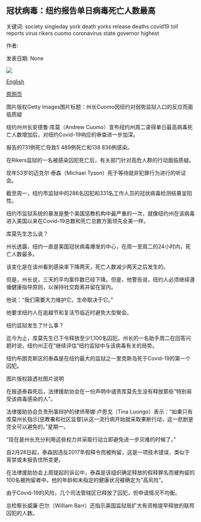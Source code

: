 ## 冠状病毒：纽约报告单日病毒死亡人数最高

关键词: society singleday york death yorks release deaths covid19 toll reports virus rikers cuomo coronavirus state governor highest

作者: 

发表日期: None

![](https://ichef.bbci.co.uk/news/1024/branded_news/3DFC/production/_111686851_gettyimages-1208728765.jpg)

[English](Coronavirus%3A%20New%20York%20reports%20highest%20single-day%20virus%20death%20toll.md)

[原网页](https://www.bbc.com/news/world-us-canada-52205118)

图片版权Getty Images图片标题：州长Cuomo因纽约对弱势监狱人口的反应而面临质疑

纽约州州长安德鲁·库莫（Andrew Cuomo）宣布纽约州周二录得单日最高病毒死亡人数增加后，对纽约Covid-19响应的审查进一步加深。

报告的731例死亡导致5 489例死亡和138 836例感染。

在Rikers监狱的一名被感染囚犯死亡后，有关部门针对高危人群的行动面临质疑。

现年53岁的迈克尔·泰森（Michael Tyson）死于等待就非犯罪行为进行的听证会。

截至周一，纽约市监狱中的286名囚犯和331名工作人员的冠状病毒检测结果呈阳性。

纽约市监狱系统的暴发是整个美国惩教机构中最严重的一次，就像纽约州在该病毒进入美国以来在Covid-19总数和死亡总数方面领先全美一样。

库莫先生怎么说？

州长透露，纽约一直是美国冠状病毒爆发的中心，在周一至周二的24小时内，死亡人数最多。

该变化是在该州看到感染率下降两天，死亡人数减少两天之后发生的。

但是，州长说，三天的平均案件数已经下降。但是，他警告说，纽约人必须继续遵循健康指导原则，以保持社交距离并留在室内。

他说：“我们需要大力维护它。生命取决于它。”

他要求纽约人在逾越节和复活节临近时避免大型聚会。

纽约监狱发生了什么事？

迄今为止，库莫先生已下令释放至少1,100名囚犯。州长的一名助手周二在回答问题时说，纽约州正在“继续评估”纽约监狱中与该病毒有关的局势。

纽约布朗克斯区的泰森是在纽约最大的监狱之一里克斯岛死于Covid-19的第一个囚犯。

图片版权路透社图片说明

在报道泰森死后，法律援助协会在一份声明中谴责库莫先生没有释放那些“特别易受该病毒感染的人”。

法律援助协会负责刑事辩护的律师蒂娜·卢恩戈（Tina Luongo）表示：“如果只有库莫州长指示[惩教署和社区监督]从这一流行病开始就采取果断行动，这一悲剧是完全可以避免的。”星期一。

“现在是州长充分利用这些权力并采取行动立即避免进一步灾难的时候了。”

自2月28日起，泰森因违反2017年假释令而被拘留，这是一项技术错误，类似于宵禁或未报告住所变更。

在法律援助协会上周提起的诉讼中，泰森是该组织确定释放的假释罪名而被拘留的100名被拘留者中。他的年龄和未指定的健康状况被确定为“高风险”。

由于Covid-19的风险，几个司法管辖区已释放了囚犯，但申请情况不均衡。

总检察长威廉·巴尔（William Barr）还指示美国监狱局扩大有资格提早释放的联邦囚犯的人数。